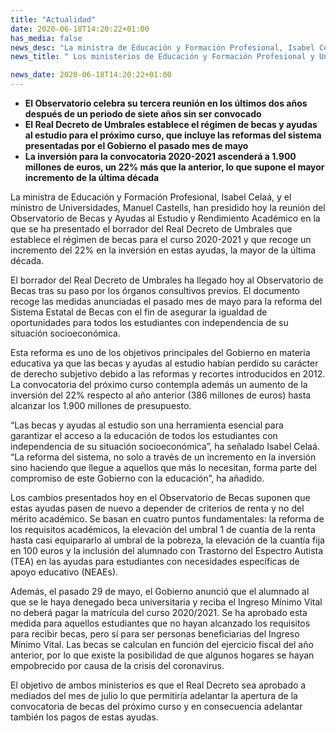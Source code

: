 ```yaml
---
title: "Actualidad"
date: 2020-06-18T14:20:22+01:00
has_media: false
news_desc: "La ministra de Educación y Formación Profesional, Isabel Celaá, y el ministro de Universidades, Manuel Castells, han presidido hoy la reunión del Observatorio de Becas y Ayudas al Estudio y Rendimiento Académico en la que se ha presentado el borrador del Real Decreto de Umbrales que establece el régimen de becas para el curso 2020-2021 y que recoge un incremento del 22% en la inversión en estas ayudas, la mayor de la última década."
news_title: " Los ministerios de Educación y Formación Profesional y Universidades presentan el borrador del Real Decreto de Umbrales ante el Observatorio de Becas y Ayudas al Estudio"

news_date: 2020-06-18T14:20:22+01:00
---
```

<ul>
<li><b>El Observatorio celebra su tercera reunión en los últimos dos años después de un periodo de siete años sin ser convocado</b></li>
<li><b>El Real Decreto de Umbrales establece el régimen de becas y ayudas al estudio para el próximo curso, que incluye las reformas del sistema presentadas por el Gobierno el pasado mes de mayo</b></li>
<li><b>La inversión para la convocatoria 2020-2021 ascenderá a 1.900 millones de euros, un 22% más que la anterior, lo que supone el mayor incremento de la última década</b></li>
</ul>
<p>La ministra de Educación y Formación Profesional, Isabel Celaá, y el ministro de Universidades, Manuel Castells, han presidido hoy la reunión del Observatorio de Becas y Ayudas al Estudio y Rendimiento Académico en la que se ha presentado el borrador del Real Decreto de Umbrales que establece el régimen de becas para el curso 2020-2021 y que recoge un incremento del 22% en la inversión en estas ayudas, la mayor de la última década.</p>
<p>El borrador del Real Decreto de Umbrales ha llegado hoy al Observatorio de Becas tras su paso por los órganos consultivos previos. El documento recoge las medidas anunciadas el pasado mes de mayo para la reforma del Sistema Estatal de Becas con el fin de asegurar la igualdad de oportunidades para todos los estudiantes con independencia de su situación socioeconómica.</p>
<p>Esta reforma es uno de los objetivos principales del Gobierno en materia educativa ya que las becas y ayudas al estudio habían perdido su carácter de derecho subjetivo debido a las reformas y recortes introducidos en 2012. La convocatoria del próximo curso contempla además un aumento de la inversión del 22% respecto al año anterior (386 millones de euros) hasta alcanzar los 1.900 millones de presupuesto.</p>
<p>“Las becas y ayudas al estudio son una herramienta esencial para garantizar el acceso a la educación de todos los estudiantes con independencia de su situación socioeconómica”, ha señalado Isabel Celaá. “La reforma del sistema, no solo a través de un incremento en la inversión sino haciendo que llegue a aquellos que más lo necesitan, forma parte del compromiso de este Gobierno con la educación”, ha añadido.</p>
<p>Los cambios presentados hoy en el Observatorio de Becas suponen que estas ayudas pasen de nuevo a depender de criterios de renta y no del mérito académico. Se basan en cuatro puntos fundamentales: la reforma de los requisitos académicos, la elevación del umbral 1 de cuantía de la renta hasta casi equipararlo al umbral de la pobreza, la elevación de la cuantía fija en 100 euros y la inclusión del alumnado con Trastorno del Espectro Autista (TEA) en las ayudas para estudiantes con necesidades específicas de apoyo educativo (NEAEs).</p>
<p>Además, el pasado 29 de mayo, el Gobierno anunció que el alumnado al que se le haya denegado beca universitaria y reciba el Ingreso Mínimo Vital no deberá pagar la matrícula del curso 2020/2021. Se ha aprobado esta medida para aquellos estudiantes que no hayan alcanzado los requisitos para recibir becas, pero sí para ser personas beneficiarias del Ingreso Mínimo Vital. Las becas se calculan en función del ejercicio fiscal del año anterior, por lo que existe la posibilidad de que algunos hogares se hayan empobrecido por causa de la crisis del coronavirus.</p>
<p>El objetivo de ambos ministerios es que el Real Decreto sea aprobado a mediados del mes de julio lo que permitiría adelantar la apertura de la convocatoria de becas del próximo curso y en consecuencia adelantar también los pagos de estas ayudas.</p>